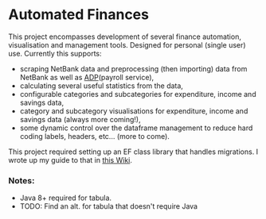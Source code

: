 # Automated Finances

This project encompasses development of several finance automation, visualisation and management tools. Designed for personal (single user) use. Currently this supports:
* scraping NetBank data and preprocessing (then importing) data from NetBank as well as [ADP](https://developers.adp.com/metadata/collections/all/learn)(payroll service),
* calculating several useful statistics from the data,
* configurable categories and subcategories for expenditure, income and savings data,
* category and subcategory visualisations for expenditure, income and savings data (always more coming!),
* some dynamic control over the dataframe management to reduce hard coding labels, headers, etc... (more to come).

This project required setting up an EF class library that handles migrations. I wrote up my guide to that in [this Wiki](https://github.com/albert118/HomeNetwork/blob/master/wikis/efproject.md).


### Notes:

* Java 8+ required for tabula.
 * TODO: Find an alt. for tabula that doesn't require Java

